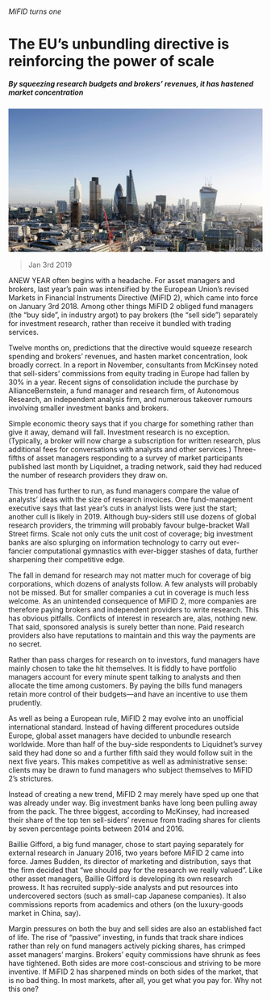 ###### MiFID turns one

# The EU’s unbundling directive is reinforcing the power of scale 

##### By squeezing research budgets and brokers’ revenues, it has hastened market concentration 

![image](images/20190105_fnp502.jpg) 

> Jan 3rd 2019 

 

ANEW YEAR often begins with a headache. For asset managers and brokers, last year’s pain was intensified by the European Union’s revised Markets in Financial Instruments Directive (MiFID 2), which came into force on January 3rd 2018. Among other things MiFID 2 obliged fund managers (the “buy side”, in industry argot) to pay brokers (the “sell side”) separately for investment research, rather than receive it bundled with trading services. 

Twelve months on, predictions that the directive would squeeze research spending and brokers’ revenues, and hasten market concentration, look broadly correct. In a report in November, consultants from McKinsey noted that sell-siders’ commissions from equity trading in Europe had fallen by 30% in a year. Recent signs of consolidation include the purchase by AllianceBernstein, a fund manager and research firm, of Autonomous Research, an independent analysis firm, and numerous takeover rumours involving smaller investment banks and brokers. 

Simple economic theory says that if you charge for something rather than give it away, demand will fall. Investment research is no exception. (Typically, a broker will now charge a subscription for written research, plus additional fees for conversations with analysts and other services.) Three-fifths of asset managers responding to a survey of market participants published last month by Liquidnet, a trading network, said they had reduced the number of research providers they draw on. 

This trend has further to run, as fund managers compare the value of analysts’ ideas with the size of research invoices. One fund-management executive says that last year’s cuts in analyst lists were just the start; another cull is likely in 2019. Although buy-siders still use dozens of global research providers, the trimming will probably favour bulge-bracket Wall Street firms. Scale not only cuts the unit cost of coverage; big investment banks are also splurging on information technology to carry out ever-fancier computational gymnastics with ever-bigger stashes of data, further sharpening their competitive edge. 

The fall in demand for research may not matter much for coverage of big corporations, which dozens of analysts follow. A few analysts will probably not be missed. But for smaller companies a cut in coverage is much less welcome. As an unintended consequence of MiFID 2, more companies are therefore paying brokers and independent providers to write research. This has obvious pitfalls. Conflicts of interest in research are, alas, nothing new. That said, sponsored analysis is surely better than none. Paid research providers also have reputations to maintain and this way the payments are no secret. 

Rather than pass charges for research on to investors, fund managers have mainly chosen to take the hit themselves. It is fiddly to have portfolio managers account for every minute spent talking to analysts and then allocate the time among customers. By paying the bills fund managers retain more control of their budgets—and have an incentive to use them prudently. 

As well as being a European rule, MiFID 2 may evolve into an unofficial international standard. Instead of having different procedures outside Europe, global asset managers have decided to unbundle research worldwide. More than half of the buy-side respondents to Liquidnet’s survey said they had done so and a further fifth said they would follow suit in the next five years. This makes competitive as well as administrative sense: clients may be drawn to fund managers who subject themselves to MiFID 2’s strictures. 

Instead of creating a new trend, MiFID 2 may merely have sped up one that was already under way. Big investment banks have long been pulling away from the pack. The three biggest, according to McKinsey, had increased their share of the top ten sell-siders’ revenue from trading shares for clients by seven percentage points between 2014 and 2016. 

Baillie Gifford, a big fund manager, chose to start paying separately for external research in January 2016, two years before MiFID 2 came into force. James Budden, its director of marketing and distribution, says that the firm decided that “we should pay for the research we really valued”. Like other asset managers, Baillie Gifford is developing its own research prowess. It has recruited supply-side analysts and put resources into undercovered sectors (such as small-cap Japanese companies). It also commissions reports from academics and others (on the luxury-goods market in China, say). 

Margin pressures on both the buy and sell sides are also an established fact of life. The rise of “passive” investing, in funds that track share indices rather than rely on fund managers actively picking shares, has crimped asset managers’ margins. Brokers’ equity commissions have shrunk as fees have tightened. Both sides are more cost-conscious and striving to be more inventive. If MiFID 2 has sharpened minds on both sides of the market, that is no bad thing. In most markets, after all, you get what you pay for. Why not this one? 

